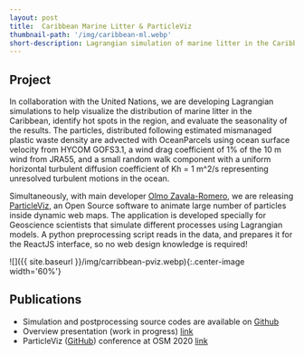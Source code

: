 ```yaml
---
layout: post
title:  Caribbean Marine Litter & ParticleViz
thumbnail-path: '/img/caribbean-ml.webp'
short-description: Lagrangian simulation of marine litter in the Caribbean.
---
```


<!-- ## Problem -->

## Project

In collaboration with the United Nations, we are developing Lagrangian simulations to help visualize the distribution of marine litter in the Caribbean, identify hot spots in the region, and evaluate the seasonality of the results. The particles, distributed following estimated mismanaged plastic waste density are advected with OceanParcels using ocean surface velocity from HYCOM GOFS3.1, a wind drag coefficient of 1% of the 10 m wind from JRA55, and a small random walk component with a uniform horizontal turbulent diffusion coefficient of Kh = 1 m^2/s representing unresolved turbulent motions in the ocean.

Simultaneously, with main developer [Olmo Zavala-Romero](https://olmozavala.com/), we are releasing [ParticleViz](https://olmozavala.github.io/particleviz/), an Open Source software to animate large number of particles inside dynamic web maps. The application is developed specially for Geoscience scientists that simulate different processes using Lagrangian models. A python preprocessing script reads in the data, and prepares it for the ReactJS interface, so no web design knowledge is required!

![]({{ site.baseurl }}/img/carribbean-pviz.webp){:.center-image width='60%'}

## Publications

- Simulation and postprocessing source codes are available on [Github](https://github.com/philippemiron/marine-litter-caribbean)
- Overview presentation (work in progress) [link](https://bit.ly/carrlitter)
- ParticleViz ([GitHub](https://github.com/olmozavala/particleviz)) conference at OSM 2020 [link](https://www.youtube.com/watch?v=7Xk0DxRMPjQ&t=289s)
